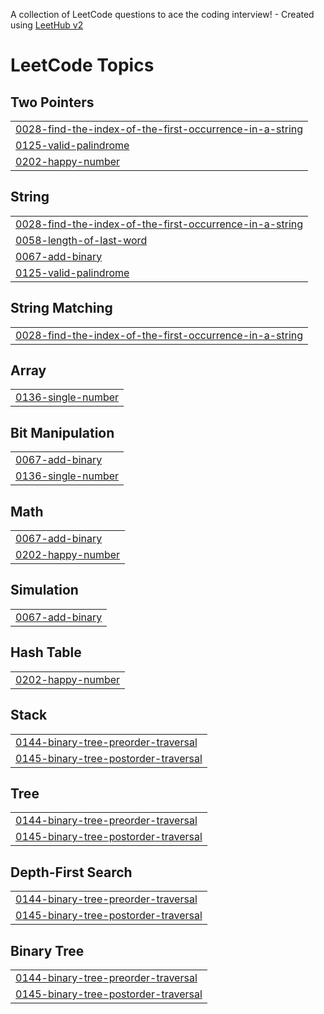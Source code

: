 A collection of LeetCode questions to ace the coding interview! - Created using [LeetHub v2](https://github.com/arunbhardwaj/LeetHub-2.0)
<!---LeetCode Topics Start-->
# LeetCode Topics
## Two Pointers
|  |
| ------- |
| [0028-find-the-index-of-the-first-occurrence-in-a-string](https://github.com/codie-kid/DSA/tree/master/0028-find-the-index-of-the-first-occurrence-in-a-string) |
| [0125-valid-palindrome](https://github.com/codie-kid/DSA/tree/master/0125-valid-palindrome) |
| [0202-happy-number](https://github.com/codie-kid/DSA/tree/master/0202-happy-number) |
## String
|  |
| ------- |
| [0028-find-the-index-of-the-first-occurrence-in-a-string](https://github.com/codie-kid/DSA/tree/master/0028-find-the-index-of-the-first-occurrence-in-a-string) |
| [0058-length-of-last-word](https://github.com/codie-kid/DSA/tree/master/0058-length-of-last-word) |
| [0067-add-binary](https://github.com/codie-kid/DSA/tree/master/0067-add-binary) |
| [0125-valid-palindrome](https://github.com/codie-kid/DSA/tree/master/0125-valid-palindrome) |
## String Matching
|  |
| ------- |
| [0028-find-the-index-of-the-first-occurrence-in-a-string](https://github.com/codie-kid/DSA/tree/master/0028-find-the-index-of-the-first-occurrence-in-a-string) |
## Array
|  |
| ------- |
| [0136-single-number](https://github.com/codie-kid/DSA/tree/master/0136-single-number) |
## Bit Manipulation
|  |
| ------- |
| [0067-add-binary](https://github.com/codie-kid/DSA/tree/master/0067-add-binary) |
| [0136-single-number](https://github.com/codie-kid/DSA/tree/master/0136-single-number) |
## Math
|  |
| ------- |
| [0067-add-binary](https://github.com/codie-kid/DSA/tree/master/0067-add-binary) |
| [0202-happy-number](https://github.com/codie-kid/DSA/tree/master/0202-happy-number) |
## Simulation
|  |
| ------- |
| [0067-add-binary](https://github.com/codie-kid/DSA/tree/master/0067-add-binary) |
## Hash Table
|  |
| ------- |
| [0202-happy-number](https://github.com/codie-kid/DSA/tree/master/0202-happy-number) |
## Stack
|  |
| ------- |
| [0144-binary-tree-preorder-traversal](https://github.com/codie-kid/DSA/tree/master/0144-binary-tree-preorder-traversal) |
| [0145-binary-tree-postorder-traversal](https://github.com/codie-kid/DSA/tree/master/0145-binary-tree-postorder-traversal) |
## Tree
|  |
| ------- |
| [0144-binary-tree-preorder-traversal](https://github.com/codie-kid/DSA/tree/master/0144-binary-tree-preorder-traversal) |
| [0145-binary-tree-postorder-traversal](https://github.com/codie-kid/DSA/tree/master/0145-binary-tree-postorder-traversal) |
## Depth-First Search
|  |
| ------- |
| [0144-binary-tree-preorder-traversal](https://github.com/codie-kid/DSA/tree/master/0144-binary-tree-preorder-traversal) |
| [0145-binary-tree-postorder-traversal](https://github.com/codie-kid/DSA/tree/master/0145-binary-tree-postorder-traversal) |
## Binary Tree
|  |
| ------- |
| [0144-binary-tree-preorder-traversal](https://github.com/codie-kid/DSA/tree/master/0144-binary-tree-preorder-traversal) |
| [0145-binary-tree-postorder-traversal](https://github.com/codie-kid/DSA/tree/master/0145-binary-tree-postorder-traversal) |
<!---LeetCode Topics End-->